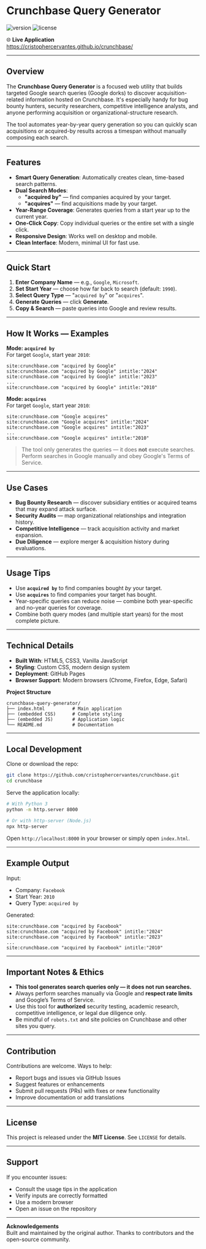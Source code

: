 # Crunchbase Query Generator

![version](https://img.shields.io/badge/version-1.0.0-blue) ![license](https://img.shields.io/badge/license-MIT-green)

🌐 **Live Application**  
https://cristophercervantes.github.io/crunchbase/

---

## Overview

The **Crunchbase Query Generator** is a focused web utility that builds targeted Google search queries (Google dorks) to discover acquisition-related information hosted on Crunchbase. It's especially handy for bug bounty hunters, security researchers, competitive intelligence analysts, and anyone performing acquisition or organizational-structure research.

The tool automates year-by-year query generation so you can quickly scan acquisitions or acquired-by results across a timespan without manually composing each search.

---

## Features

- **Smart Query Generation**: Automatically creates clean, time-based search patterns.
- **Dual Search Modes**:
  - **"acquired by"** — find companies acquired by your target.
  - **"acquires"** — find acquisitions made by your target.
- **Year-Range Coverage**: Generates queries from a start year up to the current year.
- **One-Click Copy**: Copy individual queries or the entire set with a single click.
- **Responsive Design**: Works well on desktop and mobile.
- **Clean Interface**: Modern, minimal UI for fast use.

---

## Quick Start

1. **Enter Company Name** — e.g., `Google`, `Microsoft`.
2. **Set Start Year** — choose how far back to search (default: `1990`).
3. **Select Query Type** — "`acquired by`" or "`acquires`".
4. **Generate Queries** — click **Generate**.
5. **Copy & Search** — paste queries into Google and review results.

---

## How It Works — Examples

**Mode: `acquired by`**  
For target `Google`, start year `2010`:

```
site:crunchbase.com "acquired by Google"
site:crunchbase.com "acquired by Google" intitle:"2024"
site:crunchbase.com "acquired by Google" intitle:"2023"
...
site:crunchbase.com "acquired by Google" intitle:"2010"
```

**Mode: `acquires`**  
For target `Google`, start year `2010`:

```
site:crunchbase.com "Google acquires"
site:crunchbase.com "Google acquires" intitle:"2024"
site:crunchbase.com "Google acquires" intitle:"2023"
...
site:crunchbase.com "Google acquires" intitle:"2010"
```

> The tool only generates the queries — it does **not** execute searches. Perform searches in Google manually and obey Google's Terms of Service.

---

## Use Cases

- **Bug Bounty Research** — discover subsidiary entities or acquired teams that may expand attack surface.
- **Security Audits** — map organizational relationships and integration history.
- **Competitive Intelligence** — track acquisition activity and market expansion.
- **Due Diligence** — explore merger & acquisition history during evaluations.

---

## Usage Tips

- Use **`acquired by`** to find companies bought *by* your target.
- Use **`acquires`** to find companies your target has bought.
- Year-specific queries can reduce noise — combine both year-specific and no-year queries for coverage.
- Combine both query modes (and multiple start years) for the most complete picture.

---

## Technical Details

- **Built With**: HTML5, CSS3, Vanilla JavaScript  
- **Styling**: Custom CSS, modern design system  
- **Deployment**: GitHub Pages  
- **Browser Support**: Modern browsers (Chrome, Firefox, Edge, Safari)

**Project Structure**
```
crunchbase-query-generator/
├── index.html          # Main application
├── (embedded CSS)      # Complete styling
├── (embedded JS)       # Application logic
└── README.md           # Documentation
```

---

## Local Development

Clone or download the repo:

```bash
git clone https://github.com/cristophercervantes/crunchbase.git
cd crunchbase
```

Serve the application locally:

```bash
# With Python 3
python -m http.server 8000

# Or with http-server (Node.js)
npx http-server
```

Open `http://localhost:8000` in your browser or simply open `index.html`.

---

## Example Output

Input:
- Company: `Facebook`
- Start Year: `2010`
- Query Type: `acquired by`

Generated:
```
site:crunchbase.com "acquired by Facebook"
site:crunchbase.com "acquired by Facebook" intitle:"2024"
site:crunchbase.com "acquired by Facebook" intitle:"2023"
...
site:crunchbase.com "acquired by Facebook" intitle:"2010"
```

---

## Important Notes & Ethics

- **This tool generates search queries only — it does not run searches.**  
- Always perform searches manually via Google and **respect rate limits** and Google’s Terms of Service.  
- Use this tool for **authorized** security testing, academic research, competitive intelligence, or legal due diligence only.  
- Be mindful of `robots.txt` and site policies on Crunchbase and other sites you query.

---

## Contribution

Contributions are welcome. Ways to help:
- Report bugs and issues via GitHub Issues
- Suggest features or enhancements
- Submit pull requests (PRs) with fixes or new functionality
- Improve documentation or add translations

---

## License

This project is released under the **MIT License**. See `LICENSE` for details.

---

## Support

If you encounter issues:
- Consult the usage tips in the application
- Verify inputs are correctly formatted
- Use a modern browser
- Open an issue on the repository

---

**Acknowledgements**  
Built and maintained by the original author. Thanks to contributors and the open-source community.
